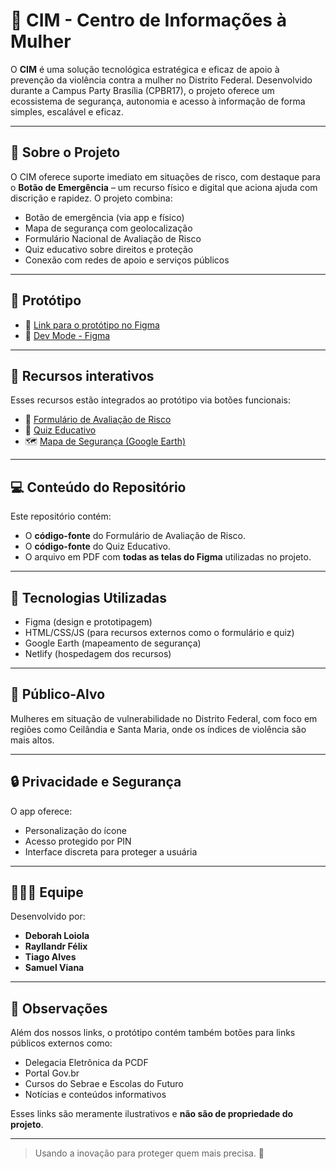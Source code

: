 # 💜 CIM - Centro de Informações à Mulher

O **CIM** é uma solução tecnológica estratégica e eficaz de apoio à prevenção da violência contra a mulher no Distrito Federal. Desenvolvido durante a Campus Party Brasília (CPBR17), o projeto oferece um ecossistema de segurança, autonomia e acesso à informação de forma simples, escalável e eficaz.

---

## 📌 Sobre o Projeto

O CIM oferece suporte imediato em situações de risco, com destaque para o **Botão de Emergência** – um recurso físico e digital que aciona ajuda com discrição e rapidez. O projeto combina:

- Botão de emergência (via app e físico)
- Mapa de segurança com geolocalização
- Formulário Nacional de Avaliação de Risco
- Quiz educativo sobre direitos e proteção
- Conexão com redes de apoio e serviços públicos

---

## 🧩 Protótipo

- 🔗 [Link para o protótipo no Figma](https://www.figma.com/proto/ECEW8FtBca60DYnbcgYW3G/CPBR17---CIM?node-id=0-1&t=NMOfYjxv17Ad6ahR-1)
- 🔗 [Dev Mode - Figma](https://www.figma.com/design/ECEW8FtBca60DYnbcgYW3G/CPBR17---CIM?node-id=10023-230&m=dev&t=mZcFYPDnBbSCgiTD-1)

---

## 🔗 Recursos interativos

Esses recursos estão integrados ao protótipo via botões funcionais:

- 📝 [Formulário de Avaliação de Risco](https://formsavalicaoderisco.netlify.app/)
- 🎯 [Quiz Educativo](https://quiz-educativo-cimapp.netlify.app/)
- 🗺️ [Mapa de Segurança (Google Earth)](https://earth.google.com/web/@-15.82724817,-48.10595774,1263.20806084a,13027.5122614d,35y,0h,0t,0r/data=CgRCAggBMigKJgokCiAxSTV0MTJNTnU0Z2VhcW1hZVNXbHJrQjNJTEpEYnk4QSACOgMKATBCAggASggItsP5wQIQAQ)

---

## 💻 Conteúdo do Repositório

Este repositório contém:

- O **código-fonte** do Formulário de Avaliação de Risco.
- O **código-fonte** do Quiz Educativo.
- O arquivo em PDF com **todas as telas do Figma** utilizadas no projeto.

---

## 🚀 Tecnologias Utilizadas

- Figma (design e prototipagem)
- HTML/CSS/JS (para recursos externos como o formulário e quiz)
- Google Earth (mapeamento de segurança)
- Netlify (hospedagem dos recursos)

---

## 📍 Público-Alvo

Mulheres em situação de vulnerabilidade no Distrito Federal, com foco em regiões como Ceilândia e Santa Maria, onde os índices de violência são mais altos.

---

## 🔒 Privacidade e Segurança

O app oferece:
- Personalização do ícone
- Acesso protegido por PIN
- Interface discreta para proteger a usuária

---

## 👩🏽‍💻 Equipe

Desenvolvido por:

- **Deborah Loiola**  
- **Rayllandr Félix**  
- **Tiago Alves**  
- **Samuel Viana**

---

## 📎 Observações

Além dos nossos links, o protótipo contém também botões para links públicos externos como:  
- Delegacia Eletrônica da PCDF  
- Portal Gov.br  
- Cursos do Sebrae e Escolas do Futuro  
- Notícias e conteúdos informativos

Esses links são meramente ilustrativos e **não são de propriedade do projeto**.

---

> Usando a inovação para proteger quem mais precisa. 💜
